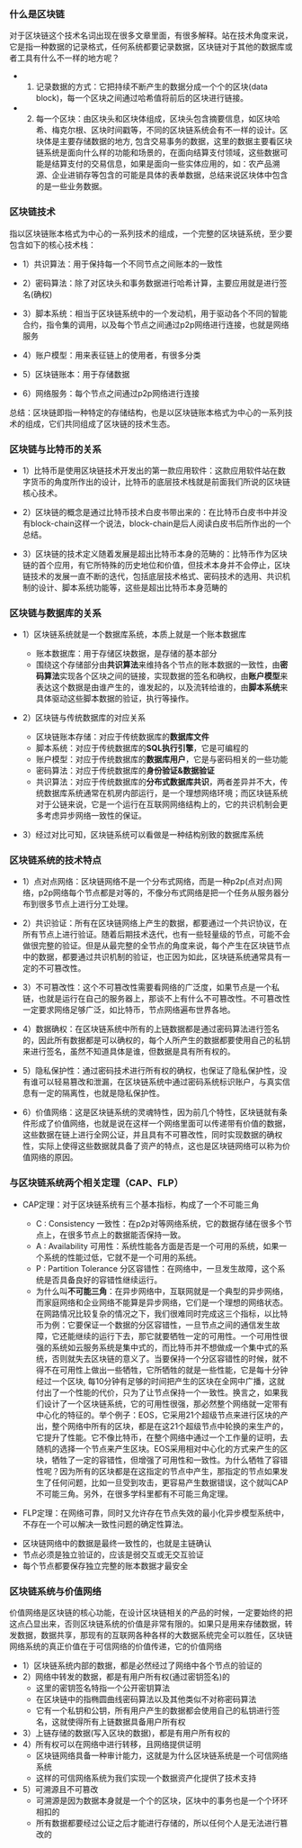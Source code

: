 ### 什么是区块链

对于区块链这个技术名词出现在很多文章里面，有很多解释。站在技术角度来说，它是指一种数据的记录格式，任何系统都要记录数据，区块链对于其他的数据库或者工具有什么不一样的地方呢？

- 1) 记录数据的方式：它把持续不断产生的数据分成一个个的区块(data block)，每一个区块之间通过哈希值将前后的区块进行链接。

- 2) 每一个区块：由区块头和区块体组成，区块头包含摘要信息，如区块哈希、梅克尔根、区块时间戳等，不同的区块链系统会有不一样的设计。区块体是主要存储数据的地方, 包含交易事务的数据，这里的数据主要看区块链系统是面向什么样的功能和场景的，在面向结算支付领域，这些数据可能是结算支付的交易信息，如果是面向一些实体应用的，如：农产品溯源、企业进销存等包含的可能是具体的表单数据，总结来说区块体中包含的是一些业务数据。

### 区块链技术

指以区块链账本格式为中心的一系列技术的组成，一个完整的区块链系统，至少要包含如下的核心技术栈：

- 1）共识算法：用于保持每一个不同节点之间账本的一致性

- 2）密码算法：除了对区块头和事务数据进行哈希计算，主要应用就是进行签名(确权)

- 3）脚本系统：相当于区块链系统中的一个发动机，用于驱动各个不同的智能合约，指令集的调用，以及每个节点之间通过p2p网络进行连接，也就是网络服务

- 4）账户模型：用来表征链上的使用者，有很多分类

- 5）区块链账本：用于存储数据

- 6）网络服务：每个节点之间通过p2p网络进行连接

总结：区块链即指一种特定的存储结构，也是以区块链账本格式为中心的一系列技术的组成，它们共同组成了区块链的技术生态。

### 区块链与比特币的关系

- 1）比特币是使用区块链技术开发出的第一款应用软件：这款应用软件站在数字货币的角度所作出的设计，比特币的底层技术栈就是前面我们所说的区块链核心技术。

- 2）区块链的概念是通过比特币技术白皮书带出来的：在比特币白皮书中并没有block-chain这样一个说法，block-chain是后人阅读白皮书后所作出的一个总结。

- 3）区块链的技术定义随着发展是超出比特币本身的范畴的：比特币作为区块链的首个应用，有它所特殊的历史地位和价值，但技术本身并不会停止，区块链技术的发展一直不断的迭代，包括底层技术格式、密码技术的选用、共识机制的设计、脚本系统功能等，这些是超出比特币本身范畴的

### 区块链与数据库的关系

- 1）区块链系统就是一个数据库系统，本质上就是一个账本数据库
    * 账本数据库：用于存储区块数据，是存储的基本部分
    * 围绕这个存储部分由**共识算法**来维持各个节点的账本数据的一致性，由**密码算法**实现各个区块之间的链接，实现数据的签名和确权，由**账户模型**来表达这个数据是由谁产生的，谁发起的，以及流转给谁的，由**脚本系统**来具体驱动这些脚本数据的验证，执行等操作。

- 2）区块链与传统数据库的对应关系
    * 区块链账本存储：对应于传统数据库的**数据库文件**
    * 脚本系统：对应于传统数据库的**SQL执行引擎**，它是可编程的
    * 账户模型：对应于传统数据库的**数据库用户**，它是与密码相关的一些功能
    * 密码算法：对应于传统数据库的**身份验证&数据验证**
    * 共识算法：对应于传统数据库的**分布式数据库共识**，两者差异并不大，传统数据库系统通常在机房内部运行，是一个理想网络环境；而区块链系统对于公链来说，它是一个运行在互联网网络结构上的，它的共识机制会更多考虑异步网络一致性的保证。

- 3）经过对比可知，区块链系统可以看做是一种结构别致的数据库系统

### 区块链系统的技术特点

- 1）点对点网络：区块链网络不是一个分布式网络，而是一种p2p(点对点)网络，p2p网络每个节点都是对等的，不像分布式网络是把一个任务从服务器分布到很多节点上进行分工处理。

- 2）共识验证：所有在区块链网络上产生的数据，都要通过一个共识协议，在所有节点上进行验证。随着后期技术迭代，也有一些轻量级的节点，可能不会做很完整的验证。但是从最完整的全节点的角度来说，每个产生在区块链节点中的数据，都要通过共识机制的验证，也正因为如此，区块链系统通常具有一定的不可篡改性。

- 3）不可篡改性：这个不可篡改性需要看网络的广泛度，如果节点是一个私链，也就是运行在自己的服务器上，那谈不上有什么不可篡改性。不可篡改性一定要求网络足够广泛，如比特币，节点网络遍布世界各地。

- 4）数据确权：在区块链系统中所有的上链数据都是通过密码算法进行签名的，因此所有数据都是可以确权的，每个人所产生的数据都要使用自己的私钥来进行签名，虽然不知道具体是谁，但数据是具有所有权的。

- 5）隐私保护性：通过密码技术进行所有权的确权，也保证了隐私保护性，没有谁可以轻易篡改和泄漏，在区块链系统中通过密码系统标识账户，与真实信息有一定的隔离性，也就是隐私保护性。

- 6）价值网络：这是区块链系统的灵魂特性，因为前几个特性，区块链就有条件形成了价值网络，也就是说在这样一个网络里面可以传递带有价值的数据，这些数据在链上进行全网公证，并且具有不可篡改性，同时实现数据的确权性，实际上使得这些数据就具备了资产的特点，这也是区块链网络可以称为价值网络的原因。

### 与区块链系统两个相关定理（CAP、FLP）

- CAP定理：对于区块链系统有三个基本指标，构成了一个不可能三角
    * C : Consistency 一致性：在p2p对等网络系统，它的数据存储在很多个节点上，在很多节点上的数据能否保持一致。
    * A : Availability 可用性：系统性能各方面是否是一个可用的系统，如果一个系统的性能过低，它就不是一个可用的系统。
    * P : Partition Tolerance 分区容错性：在网络中，一旦发生故障，这个系统是否具备良好的容错性继续运行。
    * 为什么叫**不可能三角**：在异步网络中，互联网就是一个典型的异步网络，而家庭网络和企业网络不能算是异步网络，它们是一个理想的网络状态。在网路情况比较复杂的情况之下，我们很难同时完成这三个指标，以比特币为例：它要保证一个数据的分区容错性，一旦节点之间的通信发生故障，它还能继续的运行下去，那它就要牺牲一定的可用性。一个可用性很强的系统如云服务系统是集中式的，而比特币并不想做成一个集中式的系统，否则就失去区块链的意义了。当要保持一个分区容错性的时候，就不得不在可用性上做出一些牺牲，它所牺牲的就是一些性能，它是每十分钟经过一个区块, 每10分钟有足够的时间把产生的区块在全网中广播，这就付出了一个性能的代价，只为了让节点保持一个一致性。换言之，如果我们设计了一个区块链系统，它的可用性很强，那必然整个网络就一定带有中心化的特征的。举个例子：EOS，它采用21个超级节点来进行区块的产出，整个网络中所有的区块，都是在这21个超级节点中轮换的来生产的，它提升了性能。它不像比特币，在整个网络中通过一个工作量的证明，去随机的选择一个节点来产生区块。EOS采用相对中心化的方式来产生的区块，牺牲了一定的容错性，但增强了可用性和一致性。为什么牺牲了容错性呢？因为所有的区块都是在这指定的节点中产生，那指定的节点如果发生了任何问题，比如一旦受到攻击，更容易产生数据错误，这个就叫CAP不可能三角。另外，在很多学科里都有不可能三角定理。

- FLP定理：在网络可靠，同时又允许存在节点失效的最小化异步模型系统中，不存在一个可以解决一致性问题的确定性算法。
 * 区块链网络中的数据是最终一致性的，也就是主链确认
 * 节点必须是独立验证的，应该是弱交互或无交互验证
 * 每个节点都要保存独立完整的账本数据才最安全

### 区块链系统与价值网络

价值网络是区块链的核心功能，在设计区块链相关的产品的时候，一定要始终的把这点凸显出来，否则区块链系统的价值是非常有限的。如果只是用来存储数据，转发数据，数据共享，那现有的互联网各种各样的大数据系统完全可以胜任，区块链网络系统的真正价值在于可信网络的价值传递，它的价值网络

- 1）区块链系统内部的数据，都是必然经过了网络中各个节点的验证的
- 2）网络中转发的数据，都是有用户所有权(通过密钥签名)的
    * 这里的密钥签名特指一个公开密钥算法
    * 在区块链中的指椭圆曲线密码算法以及其他类似不对称密码算法
    * 它有一个私钥和公钥，所有用户产生的数据都会使用自己的私钥进行签名，这就使得所有上链数据具备用户所有权
- 3）上链存储的数据(写入区块的数据)，都是有用户所有权的
- 4）所有权可以在网络中进行转移，且网络提供证明
    * 区块链网络具备一种审计能力，这就是为什么区块链系统是一个可信网络系统
    * 这样的可信网络系统为我们实现一个数据资产化提供了技术支持
- 5）可溯源且不可篡改
    * 可溯源是因为数据本身就是一个个的区块，区块中的事务也是一个个环环相扣的
    * 所有数据都要经过公证之后才能进行存储的，所以任何个人是无法进行篡改的
